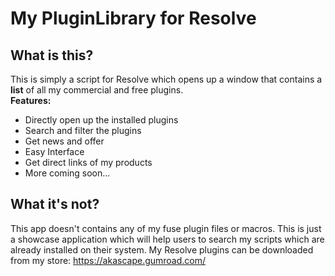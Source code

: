 # My PluginLibrary for Resolve

## What is this?
This is simply a script for Resolve which opens up a window that contains a **list** of all my commercial and free plugins.
<br> **Features:**
- Directly open up the installed plugins
- Search and filter the plugins
- Get news and offer
- Easy Interface
- Get direct links of my products
- More coming soon...

## What it's not?
This app doesn't contains any of my fuse plugin files or macros. This is just a showcase application which will help users to search my scripts which are already installed on their system. My Resolve plugins can be downloaded from my store: https://akascape.gumroad.com/



